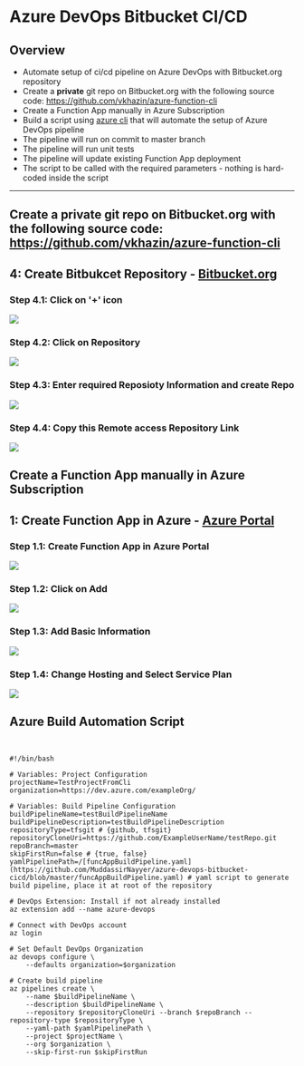 # Azure DevOps Bitbucket CI/CD

## Overview

* Automate setup of ci/cd pipeline on Azure DevOps with Bitbucket.org repository
* Create a **private** git repo on Bitbucket.org with the following source code: https://github.com/vkhazin/azure-function-cli
* Create a Function App manually in Azure Subscription
* Build a script using [azure cli](https://docs.microsoft.com/en-us/cli/azure/?view=azure-cli-latest) that will automate the setup of Azure DevOps pipeline
* The pipeline will run on commit to master branch
* The pipeline will run unit tests
* The pipeline will update existing Function App deployment
* The script to be called with the required parameters - nothing is hard-coded inside the script

-------------------------------------------------------------------------------------------------------------------------------------

## Create a **private** git repo on Bitbucket.org with the following source code: https://github.com/vkhazin/azure-function-cli

## 4: Create Bitbukcet Repository - [Bitbucket.org](https://bitbucket.org/)

### Step 4.1: Click on '+' icon
![](https://github.com/MuddassirNayyer/azure-devops-cicd/blob/master/Images/B%201.PNG)

### Step 4.2: Click on Repository
![](https://github.com/MuddassirNayyer/azure-devops-cicd/blob/master/Images/B%202.PNG)

### Step 4.3: Enter required Reposioty Information and create Repo
![](https://github.com/MuddassirNayyer/azure-devops-cicd/blob/master/Images/B%203.PNG)

### Step 4.4: Copy this Remote access Repository Link
![](https://github.com/MuddassirNayyer/azure-devops-cicd/blob/master/Images/B%204.PNG)



## Create a Function App manually in Azure Subscription

## 1: Create Function App in Azure - [Azure Portal](https://portal.azure.com/)

### Step 1.1: Create Function App in Azure Portal
![](https://github.com/MuddassirNayyer/azure-devops-cicd/blob/master/Images/AZ%201.PNG)

### Step 1.2: Click on Add
![](https://github.com/MuddassirNayyer/azure-devops-cicd/blob/master/Images/AZ%202.PNG)

### Step 1.3: Add Basic Information
![](https://github.com/MuddassirNayyer/azure-devops-cicd/blob/master/Images/AZ%203.PNG)

### Step 1.4: Change Hosting and Select Service Plan
![](https://github.com/MuddassirNayyer/azure-devops-cicd/blob/master/Images/AZ%204.PNG)



## Azure Build Automation Script 

<pre><code>

#!/bin/bash

# Variables: Project Configuration
projectName=TestProjectFromCli
organization=https://dev.azure.com/exampleOrg/

# Variables: Build Pipeline Configuration
buildPipelineName=testBuildPipelineName
buildPipelineDescription=testBuildPipelineDescription
repositoryType=tfsgit # {github, tfsgit}
repositoryCloneUri=https://github.com/ExampleUserName/testRepo.git
repoBranch=master
skipFirstRun=false # {true, false}
yamlPipelinePath=/[funcAppBuildPipeline.yaml](https://github.com/MuddassirNayyer/azure-devops-bitbucket-cicd/blob/master/funcAppBuildPipeline.yaml) # yaml script to generate build pipeline, place it at root of the repository

# DevOps Extension: Install if not already installed
az extension add --name azure-devops

# Connect with DevOps account
az login

# Set Default DevOps Organization
az devops configure \
	--defaults organization=$organization

# Create build pipeline
az pipelines create \
	--name $buildPipelineName \
	--description $buildPipelineName \
	--repository $repositoryCloneUri --branch $repoBranch --repository-type $repositoryType \
	--yaml-path $yamlPipelinePath \
	--project $projectName \
	--org $organization \
	--skip-first-run $skipFirstRun

</code></pre>

